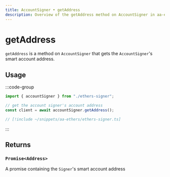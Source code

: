```yaml
---
title: AccountSigner • getAddress
description: Overview of the getAddress method on AccountSigner in aa-ethers
---
```


# getAddress

`getAddress` is a method on `AccountSigner` that gets the `AccountSigner`'s smart account address.

## Usage

:::code-group

```ts [example.ts]
import { accountSigner } from "./ethers-signer";

// get the account signer's account address
const client = await accountSigner.getAddress();
```

```ts [ethers-signer.ts]
// [!include ~/snippets/aa-ethers/ethers-signer.ts]
```

:::

## Returns

### `Promise<Address>`

A promise containing the `Signer`'s smart account address
